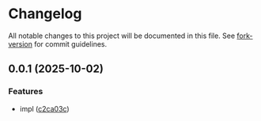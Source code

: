 # Changelog

All notable changes to this project will be documented in this file. See
[fork-version](https://github.com/eglavin/fork-version) for commit guidelines.

## 0.0.1 (2025-10-02)

### Features

- impl
  ([c2ca03c](https://github.com/hugojosefson/resvg-deno/commit/c2ca03c2f0b778df1edf93721516bbe6dd1d28f3))
